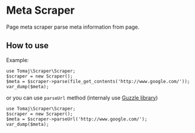 # Meta Scraper

Page meta scraper parse meta information from page.

## How to use

Example:

```
use Tomaj\Scraper\Scraper;
$scraper = new Scraper();
$meta = $scraper->parse(file_get_contents('http://www.google.com/'));
var_dump($meta);
```

or you can use ```parseUrl``` method (internaly use [Guzzle library](https://guzzle.readthedocs.org/en/latest/))

```
use Tomaj\Scraper\Scraper;
$scraper = new Scraper();
$meta = $scraper->parseUrl('http://www.google.com/');
var_dump($meta);
```
